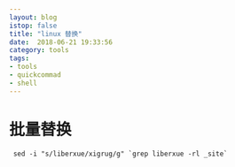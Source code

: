 ```yaml
---
layout: blog
istop: false
title: "linux 替换"
date:  2018-06-21 19:33:56
category: tools
tags:
- tools
- quickcommad
- shell
---
```


# 批量替换


```{r, engine='bash'}
 sed -i "s/liberxue/xigrug/g" `grep liberxue -rl _site`

```
